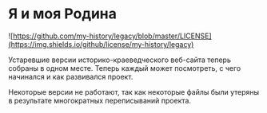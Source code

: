 # Я и моя Родина

![https://github.com/my-history/legacy/blob/master/LICENSE](https://img.shields.io/github/license/my-history/legacy)

Устаревшие версии историко-краеведческого веб-сайта теперь собраны в одном месте. Теперь каждый может посмотреть, с чего начинался и как развивался проект.

Некоторые версии не работают, так как некоторые файлы были утеряны в результате многократных переписываний проекта.
